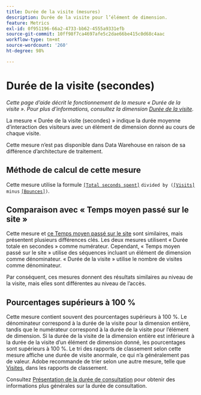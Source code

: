 ```yaml
---
title: Durée de la visite (mesures)
description: Durée de la visite pour l’élément de dimension.
feature: Metrics
exl-id: 0f951196-66a2-4733-bb62-4555a9331efb
source-git-commit: 10ff98f7ca4697afe5c2dae66be415c0d68c4aac
workflow-type: tm+mt
source-wordcount: '260'
ht-degree: 98%

---
```


# Durée de la visite (secondes)

*Cette page d’aide décrit le fonctionnement de la mesure « Durée de la visite ». Pour plus d’informations, consultez la dimension [Durée de la visite](../dimensions/time-spent-per-visit.md).*

La mesure « Durée de la visite (secondes) » indique la durée moyenne d’interaction des visiteurs avec un élément de dimension donné au cours de chaque visite.

Cette mesure n’est pas disponible dans Data Warehouse en raison de sa différence d’architecture de traitement.

## Méthode de calcul de cette mesure

Cette mesure utilise la formule [`[Total seconds spent]`](total-seconds-spent.md) `divided by (`[`[Visits]`](visits.md) `minus` [`[Bounces]`](bounces.md)`)`.

## Comparaison avec « Temps moyen passé sur le site »

Cette mesure et [ce Temps moyen passé sur le site](average-time-on-site.md) sont similaires, mais présentent plusieurs différences clés. Les deux mesures utilisent « Durée totale en secondes » comme numérateur. Cependant, « Temps moyen passé sur le site » utilise des séquences incluant un élément de dimension comme dénominateur. « Durée de la visite » utilise le nombre de visites comme dénominateur.

Par conséquent, ces mesures donnent des résultats similaires au niveau de la visite, mais elles sont différentes au niveau de l’accès.

## Pourcentages supérieurs à 100 %

Cette mesure contient souvent des pourcentages supérieurs à 100 %. Le dénominateur correspond à la durée de la visite pour la dimension entière, tandis que le numérateur correspond à la durée de la visite pour l’élément de dimension. Si la durée de la visite de la dimension entière est inférieure à la durée de la visite d’un élément de dimension donné, les pourcentages sont supérieurs à 100 %. Le tri des rapports de classement selon cette mesure affiche une durée de visite anormale, ce qui n’a généralement pas de valeur. Adobe recommande de trier selon une autre mesure, telle que [Visites](visits.md), dans les rapports de classement.

Consultez [Présentation de la durée de consultation](time-spent.md) pour obtenir des informations plus générales sur la durée de consultation.
